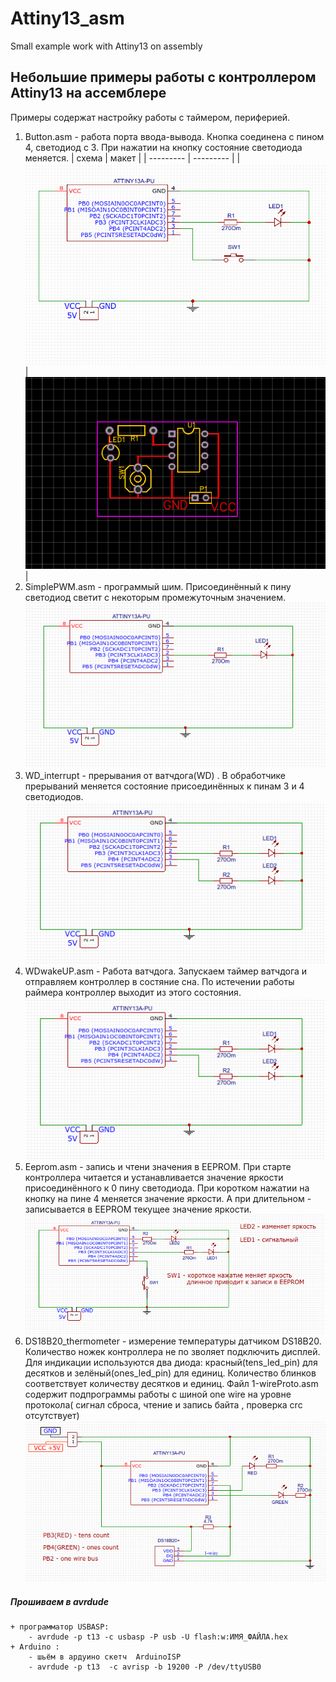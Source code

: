 # Attiny13_asm
Small example work with Attiny13 on assembly
## Небольшие примеры работы с контроллером Attiny13 на ассемблере
Примеры содержат настройку работы с таймером, перифeрией.

1. Button.asm - работа порта ввода-вывода. Кнопка соединена с пином 4, светодиод с 3. 
	При нажатии на кнопку состояние светодиода меняется.
	| схема | макет |
	| --------- | --------- |
	| ![Схема](https://github.com/andre-i/Attiny13_asm/blob/master/pict/Button_circuit.png) | ![макет](https://github.com/andre-i/Attiny13_asm/blob/master/pict/Button.png) |
2. SimplePWM.asm - программый шим. Присоединённый к пину светодиод светит с некоторым промежуточным значением.
	![SimplePWM](https://github.com/andre-i/Attiny13_asm/blob/master/pict/SimplePWM.png) 
3. WD_interrupt - прерывания от ватчдога(WD) . В обработчике прерываний меняется состояние присоединённых к пинам 3 и 4 светодиодов.
	![WD_intr](https://github.com/andre-i/Attiny13_asm/blob/master/pict/WD_interrupt.png)
4. WDwakeUP.asm - Работа ватчдога. Запускаем таймер ватчдога и отправляем контроллер в состяние сна. По истечении работы раймера контроллер выходит из этого состояния.
	![WDwakeUP](https://github.com/andre-i/Attiny13_asm/blob/master/pict/WD_interrupt.png)
4. Eeprom.asm - запись и чтени значения в EEPROM. При старте контроллера читается и устанавливается значение яркости присоединённого к 0 пину светодиода. При коротком нажатии на кнопку на пине 4 меняется значение яркости. А при длительном - записывается в EEPROM текущее значение яркости.
	![EEPROM](https://github.com/andre-i/Attiny13_asm/blob/master/pict/EEPROM.png) 
5. DS18B20_thermometer - измерение температуры датчиком DS18B20. Количество ножек контроллера не по зволяет подключить 
дисплей. Для индикации используются два диода: красный(tens_led_pin) для десятков и зелёный(ones_led_pin) для единиц. Количество блинков соответствует количеству десятков и единиц. Файл 1-wireProto.asm содержит подпрограммы работы с шиной one wire  на уровне протокола( сигнал сброса, чтение и запись байта , проверка crc отсутствует)
	![DS18B20_thermometer](https://github.com/andre-i/Attiny13_asm/blob/master/pict/DS18B20_thermometer.png)
	 
##### Прошиваем в avrdude 
	+ программатор USBASP:  
		- avrdude -p t13 -c usbasp -P usb -U flash:w:ИМЯ_ФАЙЛА.hex
	+ Arduino :
		- шьём в ардуино скетч  ArduinoISP
		- avrdude -p t13  -c avrisp -b 19200 -P /dev/ttyUSB0

